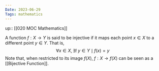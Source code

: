 ```yaml
---
Date: 2023-06-29
Tags: mathematics
---
```

up:: [[020 MOC Mathematics]]

A function $f: X \to Y$ is said to be injective if it maps each point $x \in X$ to a different point $y \in Y$. That is,
$$\forall x \in X, \exists! \; y \in Y \mid f(x) = y$$
Note that, when restricted to its image $f(X)$, $f: X \to f(X)$ can be seen as a [[Bijective Function]].